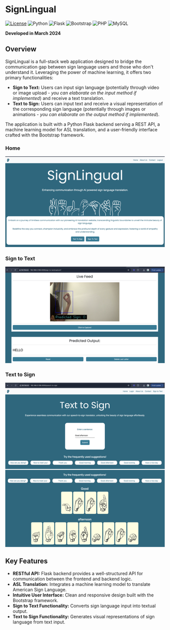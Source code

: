 # SignLingual

[![License](https://img.shields.io/badge/License-MIT-yellow.svg)](https://opensource.org/licenses/MIT)
![Python](https://img.shields.io/badge/Python-3.x-blue.svg)
![Flask](https://img.shields.io/badge/Flask-%23000000.svg?style=for-the-badge&logo=flask&logoColor=white)
![Bootstrap](https://img.shields.io/badge/Bootstrap-%23563D7C.svg?style=for-the-badge&logo=bootstrap&logoColor=white)
![PHP](https://img.shields.io/badge/PHP-%23777BB4.svg?style=for-the-badge&logo=php&logoColor=white)
![MySQL](https://img.shields.io/badge/MySQL-%234479A1.svg?style=for-the-badge&logo=mysql&logoColor=white)

**Developed in March 2024**

## Overview

SignLingual is a full-stack web application designed to bridge the communication gap between sign language users and those who don't understand it. Leveraging the power of machine learning, it offers two primary functionalities:

* **Sign to Text:** Users can input sign language (potentially through video or image upload - *you can elaborate on the input method if implemented*) and receive a text translation.
* **Text to Sign:** Users can input text and receive a visual representation of the corresponding sign language (potentially through images or animations - *you can elaborate on the output method if implemented*).

The application is built with a Python Flask backend serving a REST API, a machine learning model for ASL translation, and a user-friendly interface crafted with the Bootstrap framework.

### Home

![Homepage Screenshot](screenshots/homepage.png)

### Sign to Text

![Sign to Text Screenshot](screenshots/sign-to-text_pred.png)

### Text to Sign

![Text to Sign Screenshot](screenshots/text-to-sign.png)
![Text to Sign Prediction Screenshot](screenshots/text-to-sign-op.png)


## Key Features

* **RESTful API:** Flask backend provides a well-structured API for communication between the frontend and backend logic.
* **ASL Translation:** Integrates a machine learning model to translate American Sign Language.
* **Intuitive User Interface:** Clean and responsive design built with the Bootstrap framework.
* **Sign to Text Functionality:** Converts sign language input into textual output.
* **Text to Sign Functionality:** Generates visual representations of sign language from text input.
